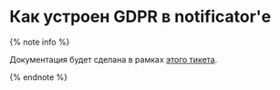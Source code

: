 # Как устроен GDPR в notificator'е

{% note info %}

Документация будет сделана в рамках [этого тикета](https://st.yandex-team.ru/ZION-153).

{% endnote %}
